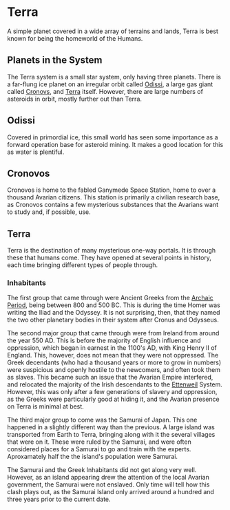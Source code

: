 # Terra
A simple planet covered in a wide array of terrains and lands, Terra is best known for being the homeworld of the Humans.

## Planets in the System
The Terra system is a small star system, only having three planets. There is a far-flung ice planet on an irregular orbit called [Odissi](#odissi), a large gas giant called [Cronovs](#cronovos), and [Terra](#terra) itself. However, there are large numbers of asteroids in orbit, mostly further out than Terra.

## Odissi
Covered in primordial ice, this small world has seen some importance as a forward operation base for asteroid mining. It makes a good location for this as water is plentiful.

## Cronovos
Cronovos is home to the fabled Ganymede Space Station, home to over a thousand Avarian citizens. This station is primarily a civilian research base, as Cronovos contains a few mysterious substances that the Avarians want to study and, if possible, use. 

## Terra
Terra is the destination of many mysterious one-way portals. It is through these that humans come. They have opened at several points in history, each time bringing different types of people through. 


### Inhabitants
The first group that came through were Ancient Greeks from the [Archaic Period](https://www.ancient.eu/Archaic_Period/), being between 800 and 500 BC. This is during the time Homer was writing the Iliad and the Odyssey. It is not surprising, then, that they named the two other planetary bodies in their system after Cronus and Odysseus. 

The second major group that came through were from Ireland from around the year 550 AD. This is before the majority of English influence and oppression, which began in earnest in the 1100's AD, with King Henry II of England. This, however, does not mean that they were not oppressed. The Greek decendants (who had a thousand years or more to grow in numbers) were suspicious and openly hostile to the newcomers, and often took them as slaves. This became such an issue that the Avarian Empire interfered, and relocated the majority of the Irish descendants to the [Ettenweil](ettenweil.html) System. However, this was only after a few generations of slavery and oppression, as the Greeks were particularly good at hiding it, and the Avarian presence on Terra is minimal at best.

The third major group to come was the Samurai of Japan. This one happened in a slightly different way than the previous. A large island was transported from Earth to Terra, bringing along with it the several villages that were on it. These were ruled by the Samurai, and were often considered places for a Samurai to go and train with the experts. Aproxamately half the the island's population were Samurai.

The Samurai and the Greek Inhabitants did not get along very well. However, as an island appearing drew the attention of the local Avarian government, the Samurai were not enslaved. Only time will tell how this clash plays out, as the Samurai Island only arrived around a hundred and three years prior to the current date.
